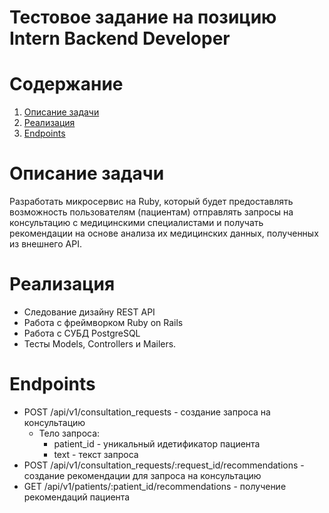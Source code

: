 # Тестовое задание на позицию Intern Backend Developer

# Содержание
1. [Описание задачи](#описание-задачи)
2. [Реализация](#реализация)
3. [Endpoints](#endpoints)

# Описание задачи

Разработать микросервис на Ruby, который будет предоставлять возможность пользователям (пациентам)
отправлять запросы на консультацию с медицинскими специалистами
и получать рекомендации на основе анализа их медицинских данных, полученных из внешнего API.

# Реализация

- Следование дизайну REST API
- Работа с фреймворком Ruby on Rails
- Работа с СУБД PostgreSQL
- Тесты Models, Controllers и Mailers.

# Endpoints
- POST /api/v1/consultation_requests - создание запроса на консультацию
    - Тело запроса:
        - patient_id - уникальный идетификатор пациента
        - text - текст запроса
- POST /api/v1/consultation_requests/:request_id/recommendations - создание рекомендации для запроса на консультацию
- GET /api/v1/patients/:patient_id/recommendations - получение рекомендаций пациента


